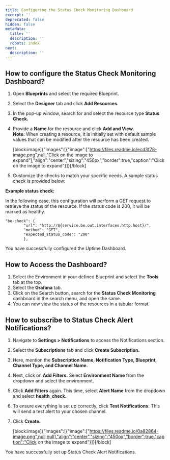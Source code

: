 ```yaml
---
title: Configuring the Status Check Monitoring Dashboard
excerpt: ''
deprecated: false
hidden: false
metadata:
  title: ''
  description: ''
  robots: index
next:
  description: ''
---
```

## How to configure the Status Check Monitoring Dashboard?

1. Open **Blueprints** and select the required Blueprint. 
2. Select the **Designer** tab and click **Add Resources.**
3. In the pop-up window, search for and select the resource type **Status Check.**
4. Provide a **Name** for the resource and click **Add and View.**  
   **Note:** When creating a resource, it is initially set with default sample values that can be modified after the resource has been created.

   [block:image]{"images":[{"image":["https://files.readme.io/ecd3f78-image.png",null,"Click on the image to expand"],"align":"center","sizing":"450px","border":true,"caption":"Click on the image to expand"}]}[/block]
5. Customize the checks to match your specific needs. A sample status check is provided below:

**Example status check:**

In the following case, this configuration will perform a GET request to retrieve the status of the resource. If the status code is 200, it will be marked as healthy.

```Text JSON
"be-check": {
        "url": "http://${service.be.out.interfaces.http.host}/",
        "method": "GET",
        "expected_status_code": "200"
        },
```

You have successfully configured the Uptime Dashboard.

## How to Access the Dashboard?

1. Select the Environment in your defined Blueprint and select the **Tools** tab at the top.
2. Select the **Grafana** tab.
3. Click on the Search button, search for the **Status Check Monitoring** dashboard in the search menu, and open the same.
4. You can now view the status of the resources in a tabular format.

## How to subscribe to Status Check Alert Notifications?

1. Navigate to **Settings > Notifications** to access the Notifications section.
2. Select the **Subscriptions** tab and click **Create Subscription.**
3. Here, mention the **Subscription Name, Notification Type, Blueprint, Channel Type, **and** Channel Name.**
4. Next, click on **Add Filters.** Select **Environment Name** from the dropdown and select the environment.
5. Click **Add Filters** again. This time, select **Alert Name** from the dropdown and select **health_check.**
6. To ensure everything is set up correctly, click **Test Notifications.** This will send a test alert to your chosen channel.
7. Click **Create.**

   [block:image]{"images":[{"image":["https://files.readme.io/0a82864-image.png",null,null],"align":"center","sizing":"450px","border":true,"caption":"Click on the image to expand"}]}[/block]

You have successfully set up Status Check Alert Notifications.